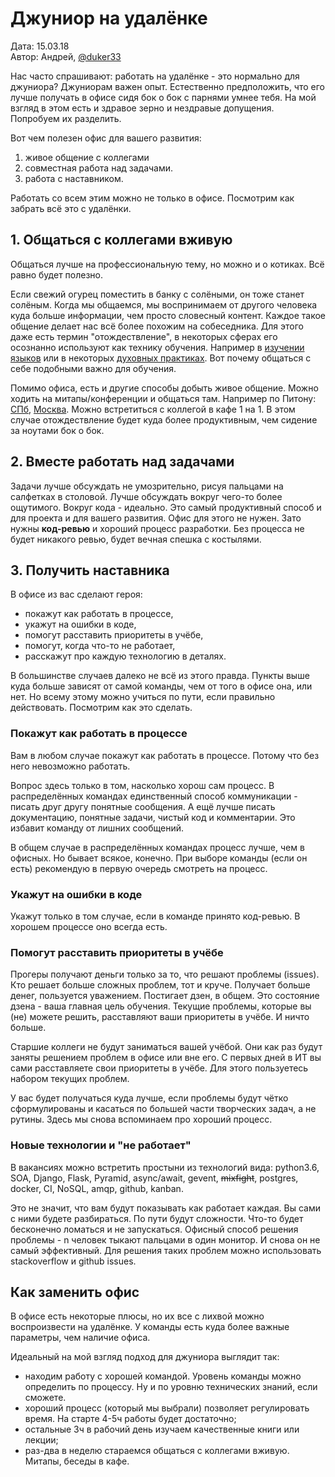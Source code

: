 # Джуниор на удалёнке

Дата: 15.03.18 <br>
Автор: Андрей, [@duker33](https://t.me/duker33)

Нас часто спрашивают: работать на удалёнке - это нормально для джуниора?
Джуниорам важен опыт. Естественно предположить,
что его лучше получать в офисе сидя бок о бок с парнями умнее тебя.
На мой взгляд в этом есть и здравое зерно и нездравые допущения.
Попробуем их разделить.

Вот чем полезен офис для вашего развития:

1. живое общение с коллегами
1. совместная работа над задачами.
1. работа с наставником.

Работать со всем этим можно не только в офисе.
Посмотрим как забрать всё это с удалёнки.

## 1. Общаться с коллегами вживую
Общаться лучше на профессиональную тему, но можно и о котиках.
Всё равно будет полезно.

Если свежий огурец поместить в банку с солёными, он тоже станет солёным.
Когда мы общаемся, мы воспринимаем от другого человека
куда больше информации, чем просто словесный контент.
Каждое такое общение делает нас всё более похожим на собеседника.
Для этого даже есть термин "отождествление",
в некоторых сферах его осознанно используют
как технику обучения.
Например в [изучении языков](http://coleccion.narod.ru/manuales/Umin-Inostran.pdf)
или в некоторых [духовных практиках](http://www.advayta.org/1503).
Вот почему общаться с себе подобными важно для обучения.

Помимо офиса, есть и другие способы добыть живое общение.
Можно ходить на митапы/конференции и общаться там. Например по Питону:
[СПб](https://www.meetup.com/ru-RU/spbpython/), [Москва](http://www.moscowpython.ru/).
Можно встретиться с коллегой в кафе 1 на 1.
В этом случае отождествление будет куда более продуктивным,
чем сидение за ноутами бок о бок.

## 2. Вместе работать над задачами
Задачи лучше обсуждать не умозрительно, рисуя пальцами на салфетках в столовой.
Лучше обсуждать вокруг чего-то более ощутимого. Вокруг кода - идеально.
Это самый продуктивный способ и для проекта и для вашего развития.
Офис для этого не нужен.
Зато нужны **код-ревью** и хороший процесс разработки.
Без процесса не будет никакого ревью, будет вечная спешка с костылями.

## 3. Получить наставника
В офисе из вас сделают героя:

- покажут как работать в процессе,
- укажут на ошибки в коде,
- помогут расставить приоритеты в учёбе,
- помогут, когда что-то не работает,
- расскажут про каждую технологию в деталях.

В большинстве случаев далеко не всё из этого правда.
Пункты выше куда больше зависят от самой команды,
чем от того в офисе она, или нет.
Но всему этому можно учиться по пути, если правильно действовать.
Посмотрим как это сделать.

### Покажут как работать в процессе
Вам в любом случае покажут как работать в процессе.
Потому что без него невозможно работать.

Вопрос здесь только в том, насколько хорош сам процесс.
В распределённых командах единственный способ коммуникации - 
писать друг другу понятные сообщения.
А ещё лучше писать документацию, понятные задачи, чистый код и комментарии.
Это избавит команду от лишних сообщений.

В общем случае в распределённых командах процесс лучше, чем в офисных.
Но бывает всякое, конечно.
При выборе команды (если он есть) рекомендую в первую очередь смотреть на процесс.

### Укажут на ошибки в коде
Укажут только в том случае, если в команде принято код-ревью.
В хорошем процессе оно всегда есть.

### Помогут расставить приоритеты в учёбе
Прогеры получают деньги только за то, что решают проблемы (issues).
Кто решает больше сложных проблем, тот и круче.
Получает больше денег, пользуется уважением. Постигает дзен, в общем.
Это состояние дзена - ваша главная цель обучения.
Текущие проблемы, которые вы (не) можете решить,
расставляют ваши приоритеты в учёбе.
И ничто больше.

Старшие коллеги не будут заниматься вашей учёбой.
Они как раз будут заняты решением проблем в офисе или вне его. 
С первых дней в ИТ вы сами расставляете свои приоритеты в учёбе.
Для этого пользуетесь набором текущих проблем.

У вас будет получаться куда лучше,
если проблемы будут чётко сформулированы
и касаться по большей части творческих задач, а не рутины.
Здесь мы снова вспоминаем про хороший процесс. 

### Новые технологии и "не работает"
В вакансиях можно встретить простыни из технологий вида:
python3.6, SOA, Django, Flask, Pyramid, async/await, gevent, <strike>mixfight</strike>,
postgres, docker, CI, NoSQL, amqp, github, kanban.

Это не значит, что вам будут показывать как работает каждая.
Вы сами с ними будете разбираться.
По пути будут сложности. Что-то будет бесконечно ломаться и не запускаться.
Офисный способ решения проблемы - n человек тыкают пальцами в один монитор.
И снова он не самый эффективный.
Для решения таких проблем можно использовать
stackoverflow и github issues.

## Как заменить офис
В офисе есть некоторые плюсы,
но их все с лихвой можно воспроизвести на удалёнке.
У команды есть куда более важные параметры, чем наличие офиса.

Идеальный на мой взгляд подход для джуниора выглядит так:

- находим работу с хорошей командой.
Уровень команды можно определить по процессу.
Ну и по уровню технических знаний, если сможете.
- хороший процесс (который мы выбрали) позволяет регулировать время.
На старте 4-5ч работы будет достаточно;
- остальные 3ч в рабочий день изучаем качественные книги или лекции;
- раз-два в неделю стараемся общаться с коллегами вживую. Митапы, беседы в кафе.   
